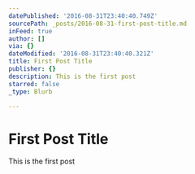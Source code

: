 ```yaml
---
datePublished: '2016-08-31T23:40:40.749Z'
sourcePath: _posts/2016-08-31-first-post-title.md
inFeed: true
author: []
via: {}
dateModified: '2016-08-31T23:40:40.321Z'
title: First Post Title
publisher: {}
description: This is the first post
starred: false
_type: Blurb

---
```

# First Post Title

This is the first post